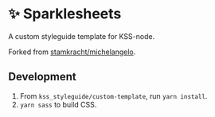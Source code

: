 # ✨ Sparklesheets

A custom styleguide template for KSS-node.

Forked from [stamkracht/michelangelo](https://github.com/stamkracht/michelangelo).

## Development
1. From `kss_styleguide/custom-template`, run `yarn install`.
2. `yarn sass` to build CSS.
